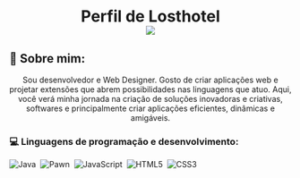 # <p align="center">Perfil de Losthotel<br /><img src="https://komarev.com/ghpvc/?username=losthotel&color=blueviolet&style=flat-square&label=Profile+Views" /></p>

## 🧑 Sobre mim:
<p align="center">Sou desenvolvedor e Web Designer. Gosto de criar aplicações web e projetar extensões que abrem possibilidades nas linguagens que atuo. Aqui, você verá minha jornada na criação de soluções inovadoras e criativas, softwares e principalmente criar aplicações eficientes, dinâmicas e amigáveis.</p>

### 💻 Linguagens de programação e desenvolvimento:
![Java](https://img.shields.io/badge/java-%239b44c7.svg?style=for-the-badge&logo=java&logoColor=white)&nbsp;
![Pawn](https://img.shields.io/badge/pawn-%238A0707.svg?style=for-the-badge&logo=pawn&logoColor=white)&nbsp;
![JavaScript](https://img.shields.io/badge/javascript-%23323330.svg?style=for-the-badge&logo=javascript&logoColor=%23F7DF1E)&nbsp;
![HTML5](https://img.shields.io/badge/html-%23e48316.svg?style=for-the-badge&logo=html5&logoColor=white)&nbsp;
![CSS3](https://img.shields.io/badge/css-%2316bde4.svg?style=for-the-badge&logo=css3&logoColor=white)&nbsp;
